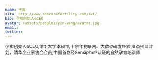```yaml
---
name: 王胤
site: http://www.shecarefertility.com/ikt/
bio: 孕橙创始人&CEO
avatar: /assets/peoples/yin-wang/avatar.jpg
email: 
twitter: 
---
```

孕橙创始人&CEO,清华大学本硕博,十余年物联网、大数据研发经验,亚杰摇篮计划，清华企业家协会会员,中国首位经Sensiplan®认证的自然孕育培训师
